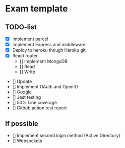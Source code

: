 # Exam template

## TODO-list

- [x] Implement parcel
- [x] Implement Express and middleware
- [x] Deploy to heroku though Heroku git
- [x] React router
  - [] Implement MongoDB
  - [] Read
  - [] Write
- [] Update
- [] Implement OAuth and OpenID
- [] Google
- [] Jest testing
- [] 50% Line coverage
- [] Github action test report

## If possible

- [] Implement second login method (Active Directory)
- [] Websockets
